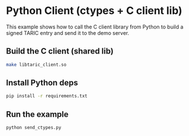 # Python Client (ctypes + C client lib)

This example shows how to call the C client library from Python to build a signed TARIC entry and send it to the demo server.

## Build the C client (shared lib)
```bash
make libtaric_client.so
```

## Install Python deps
```bash
pip install -r requirements.txt
```

## Run the example
```bash
python send_ctypes.py
```
